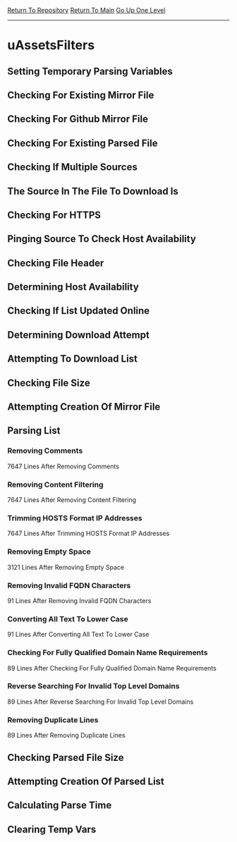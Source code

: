 [Return To Repository](https://github.com/deathbybandaid/piholeparser/)
[Return To Main](https://github.com/deathbybandaid/piholeparser/blob/master/RecentRunLogs/Mainlog.md)
[Go Up One Level](https://github.com/deathbybandaid/piholeparser/blob/master/RecentRunLogs/TopLevelScripts/30-Processing-External-Blacklists.md)
____________________________________
# uAssetsFilters
## Setting Temporary Parsing Variables
## Checking For Existing Mirror File
## Checking For Github Mirror File
## Checking For Existing Parsed File
## Checking If Multiple Sources
## The Source In The File To Download Is
## Checking For HTTPS
## Pinging Source To Check Host Availability
## Checking File Header
## Determining Host Availability
## Checking If List Updated Online
## Determining Download Attempt
## Attempting To Download List
## Checking File Size
## Attempting Creation Of Mirror File
## Parsing List
### Removing Comments
7647 Lines After Removing Comments
### Removing Content Filtering
7647 Lines After Removing Content Filtering
### Trimming HOSTS Format IP Addresses
7647 Lines After Trimming HOSTS Format IP Addresses
### Removing Empty Space
3121 Lines After Removing Empty Space
### Removing Invalid FQDN Characters
91 Lines After Removing Invalid FQDN Characters
### Converting All Text To Lower Case
91 Lines After Converting All Text To Lower Case
### Checking For Fully Qualified Domain Name Requirements
89 Lines After Checking For Fully Qualified Domain Name Requirements
### Reverse Searching For Invalid Top Level Domains
89 Lines After Reverse Searching For Invalid Top Level Domains
### Removing Duplicate Lines
89 Lines After Removing Duplicate Lines
## Checking Parsed File Size
## Attempting Creation Of Parsed List
## Calculating Parse Time
## Clearing Temp Vars
